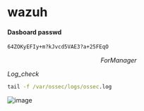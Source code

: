 # wazuh

#### Dasboard passwd 

```bash
64ZOKyEFIy+m?kJvcd5VAE3?a+25FEqO
```
$$For Manager$$

_Log_check_

```cmd
tail -f /var/ossec/logs/ossec.log
```

![image](https://github.com/rio-ke/wazuh/assets/88568938/07176c24-d06a-403a-83d6-36e8cd2a9380)


